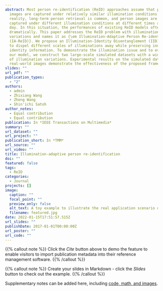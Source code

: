 ```yaml
---
abstract: Most person re-identification (ReID) approaches assume that person
  images are captured under relatively similar illumination conditions. In
  reality, long-term person retrieval is common, and person images are often
  captured under different illumination conditions at different times across a
  day. In this situation, the performances of existing ReID models often degrade
  dramatically. This paper addresses the ReID problem with illumination
  variations and names it as {\em Illumination-Adaptive Person Re-identification
  (IA-ReID)}. We propose an Illumination-Identity Disentanglement (IID) network
  to dispel different scales of illuminations away while preserving individuals'
  identity information. To demonstrate the illumination issue and to evaluate
  our model, we construct two large-scale simulated datasets with a wide range
  of illumination variations. Experimental results on the simulated datasets and
  real-world images demonstrate the effectiveness of the proposed framework.
slides: ""
url_pdf: ""
publication_types:
  - "2"
authors:
  - admin
  - Zhixiang Wang
  - Zheng Wang
  - Shin'ichi Satoh
author_notes:
  - Equal contribution
  - Equal contribution
publication: In *IEEE Transactions on Multimedia*
summary: ""
url_dataset: ""
url_project: ""
publication_short: In *TMM*
url_source: ""
url_video: ""
title: Illumination-adaptive person re-identification
doi: ""
featured: false
tags:
  - ReID
categories:
  - Journal
projects: []
image:
  caption: ""
  focal_point: ""
  preview_only: false
  alt_text: A toy example to illustrate the real application scenario of ReID
  filename: featured.jpg
date: 2022-01-15T17:51:57.515Z
url_slides: ""
publishDate: 2017-01-01T00:00:00Z
url_poster: ""
url_code: ""
---
```


{{% callout note %}}
Click the *Cite* button above to demo the feature to enable visitors to import publication metadata into their reference management software.
{{% /callout %}}

{{% callout note %}}
Create your slides in Markdown - click the *Slides* button to check out the example.
{{% /callout %}}

Supplementary notes can be added here, including [code, math, and images](https://wowchemy.com/docs/writing-markdown-latex/).
